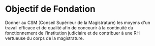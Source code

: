 # Objectif de Fondation

 Donner au CSM (Conseil Supérieur de la Magistrature) les moyens d'un travail efficace et de qualité afin de concourir à la continuité du fonctionnement de l'institution judiciaire et de contribuer à une RH vertueuse du corps de la magistrature. 
